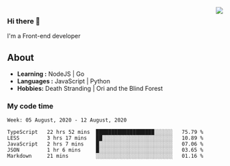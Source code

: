 <img align='right' src="https://github-readme-stats.vercel.app/api?username=strugglebak&show_icons=true">

### Hi there 👋

I'm a Front-end developer

## About

-  **Learning :** NodeJS | Go
-  **Languages :** JavaScript | Python
-  **Hobbies:** Death Stranding | Ori and the Blind Forest

### My code time

<!--START_SECTION:waka-->
```text
Week: 05 August, 2020 - 12 August, 2020

TypeScript   22 hrs 52 mins  ███████████████████░░░░░░   75.79 % 
LESS         3 hrs 17 mins   ██░░░░░░░░░░░░░░░░░░░░░░░   10.89 % 
JavaScript   2 hrs 7 mins    █░░░░░░░░░░░░░░░░░░░░░░░░   07.06 % 
JSON         1 hr 6 mins     █░░░░░░░░░░░░░░░░░░░░░░░░   03.65 % 
Markdown     21 mins         ░░░░░░░░░░░░░░░░░░░░░░░░░   01.16 %
```
<!--END_SECTION:waka-->
